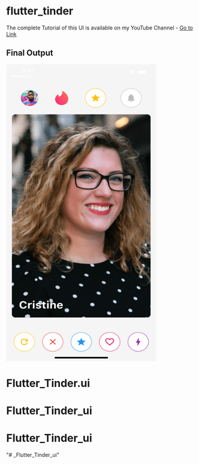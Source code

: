 # flutter_tinder

The complete Tutorial of this UI is available on my YouTube Channel - [Go to Link](https://www.youtube.com/channel/UCBlphb6_k7X1P28OCYXMsWg)

## Final Output
<img src="https://github.com/akmadan/flutter_tinder_ui/blob/master/assets/ss.png" width="400" height="790">



# Flutter_Tinder.ui
# Flutter_Tinder_ui
# Flutter_Tinder_ui
"# _Flutter_Tinder_ui" 
